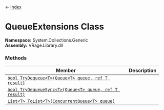 ← [Index](index.md)
# QueueExtensions Class
**Namespace:** System.Collections.Generic  
**Assembly:** VRage.Library.dll  
### Methods
|Member|Description|
|---|---|
|[`bool TryDequeue<T>(Queue<T> queue, ref T result)`](System.Collections.Generic.TryDequeue)||
|[`bool TryDequeueSync<T>(Queue<T> queue, ref T result)`](System.Collections.Generic.TryDequeueSync)||
|[`List<T> ToList<T>(ConcurrentQueue<T> queue)`](System.Collections.Generic.ToList)||
